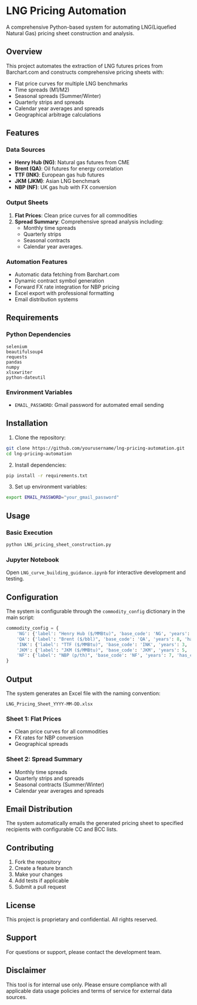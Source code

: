# LNG Pricing Automation

A comprehensive Python-based system for automating LNG(Liquefied Natural Gas) pricing sheet construction and analysis.

## Overview

This project automates the extraction of LNG futures prices from Barchart.com and constructs comprehensive pricing sheets with:
- Flat price curves for multiple LNG benchmarks
- Time spreads (M1/M2)
- Seasonal spreads (Summer/Winter)
- Quarterly strips and spreads
- Calendar year averages and spreads
- Geographical arbitrage calculations

## Features

### Data Sources
- **Henry Hub (NG)**: Natural gas futures from CME
- **Brent (QA)**: Oil futures for energy correlation
- **TTF (INK)**: European gas hub futures
- **JKM (JKM)**: Asian LNG benchmark
- **NBP (NF)**: UK gas hub with FX conversion

### Output Sheets
1. **Flat Prices**: Clean price curves for all commodities
2. **Spread Summary**: Comprehensive spread analysis including:
   - Monthly time spreads
   - Quarterly strips
   - Seasonal contracts
   - Calendar year averages.

### Automation Features
- Automatic data fetching from Barchart.com
- Dynamic contract symbol generation
- Forward FX rate integration for NBP pricing
- Excel export with professional formatting
- Email distribution systems

## Requirements

### Python Dependencies
```
selenium
beautifulsoup4
requests
pandas
numpy
xlsxwriter
python-dateutil
```

### Environment Variables
- `EMAIL_PASSWORD`: Gmail password for automated email sending

## Installation

1. Clone the repository:
```bash
git clone https://github.com/yourusername/lng-pricing-automation.git
cd lng-pricing-automation
```

2. Install dependencies:
```bash
pip install -r requirements.txt
```

3. Set up environment variables:
```bash
export EMAIL_PASSWORD="your_gmail_password"
```

## Usage

### Basic Execution
```bash
python LNG_pricing_sheet_construction.py
```

### Jupyter Notebook
Open `LNG_curve_building_guidance.ipynb` for interactive development and testing.

## Configuration

The system is configurable through the `commodity_config` dictionary in the main script:

```python
commodity_config = {
    'NG': {'label': "Henry Hub ($/MMBtu)", 'base_code': 'NG', 'years': 12, 'has_cash': True, 'cash_symbol': 'NGY00'},
    'QA': {'label': "Brent ($/bbl)", 'base_code': 'QA', 'years': 8, 'has_cash': True, 'cash_symbol': 'QAY00'},
    'INK': {'label': "TTF ($/MMBtu)", 'base_code': 'INK', 'years': 3, 'has_cash': False},
    'JKM': {'label': "JKM ($/MMBtu)", 'base_code': 'JKM', 'years': 5, 'has_cash': False},
    'NF': {'label': "NBP (p/th)", 'base_code': 'NF', 'years': 7, 'has_cash': False}
}
```

## Output

The system generates an Excel file with the naming convention:
```
LNG_Pricing_Sheet_YYYY-MM-DD.xlsx
```

### Sheet 1: Flat Prices
- Clean price curves for all commodities
- FX rates for NBP conversion
- Geographical spreads

### Sheet 2: Spread Summary
- Monthly time spreads
- Quarterly strips and spreads
- Seasonal contracts (Summer/Winter)
- Calendar year averages and spreads

## Email Distribution

The system automatically emails the generated pricing sheet to specified recipients with configurable CC and BCC lists.

## Contributing

1. Fork the repository
2. Create a feature branch
3. Make your changes
4. Add tests if applicable
5. Submit a pull request

## License

This project is proprietary and confidential. All rights reserved.

## Support

For questions or support, please contact the development team.

## Disclaimer

This tool is for internal use only. Please ensure compliance with all applicable data usage policies and terms of service for external data sources.
